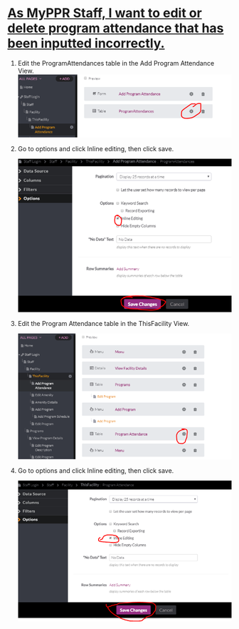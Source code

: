 # [As MyPPR Staff, I want to edit or delete program attendance that has been inputted incorrectly.](https://github.com/andrewviren/MyPPR/issues/54)

1. Edit the ProgramAttendances table in the Add Program Attendance View.
   ![](images/54/01.PNG)

2. Go to options and click Inline editing, then click save.

   ![](images/54/02.PNG)

3. Edit the Program Attendance table in the ThisFacility View.

   ![](images/54/03.PNG)

4. Go to options and click Inline editing, then click save.

   ![](images/54/04.PNG)